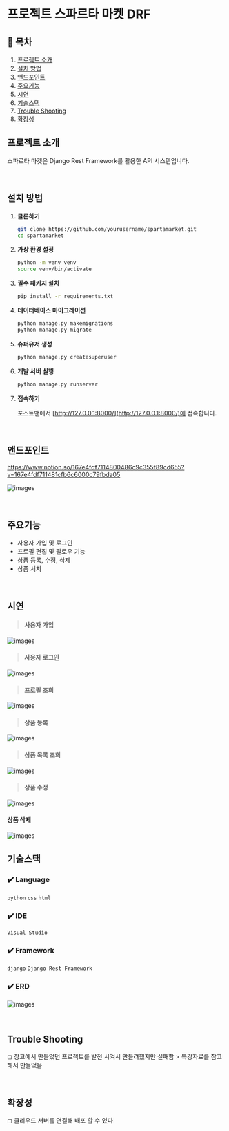 #  프로젝트 스파르타 마켓 DRF 

## 📖 목차 
1. [프로젝트 소개](#프로젝트-소개) 
2. [설치 방법](#설치-방법)
3. [앤드포인트](#앤드포인트)
4. [주요기능](#주요기능) 
5. [시연](#시연)
6. [기술스택](#기술스택) 
7. [Trouble Shooting](#trouble-shooting)
6. [확장성](#확장성)

## 프로젝트 소개

스파르타 마켓은  Django Rest Framework를 활용한 API 시스템입니다. 

<br>

## 설치 방법

1. **클론하기**

    ```bash
    git clone https://github.com/yourusername/spartamarket.git
    cd spartamarket
    ```

2. **가상 환경 설정**

    ```bash
    python -m venv venv
    source venv/bin/activate
    ```

3. **필수 패키지 설치**

    ```bash
    pip install -r requirements.txt
    ```

4. **데이터베이스 마이그레이션**

    ```bash
    python manage.py makemigrations
    python manage.py migrate
    ```

5. **슈퍼유저 생성**

    ```bash
    python manage.py createsuperuser
    ```

6. **개발 서버 실행**

    ```bash
    python manage.py runserver
    ```

7. **접속하기**

    포스트맨에서 [http://127.0.0.1:8000/](http://127.0.0.1:8000/)에 접속합니다.
<br>


## 앤드포인트
https://www.notion.so/167e4fdf7114800486c9c355f89cd655?v=167e4fdf711481cfb6c6000c79fbda05

![images](images/1.jpg)

<br>

## 주요기능
- 사용자 가입 및 로그인
- 프로필 편집 및 팔로우 기능
- 상품 등록, 수정, 삭제
- 상품 서치

<br>

##  시연
> #### 사용자 가입 
![images](images/1.gif)
<br>

> #### 사용자 로그인
![images](images/2.gif)
<br>

> #### 프로필 조회
![images](images/3.gif)
<br>

> #### 상품 등록
![images](images/4.gif)
<br>

> #### 상품 목록 조회
![images](images/5.gif)
<br>

> #### 상품 수정
![images](images/6.gif)
<br>

#### 상품 삭제
![images](images/7.gif)
<br>

##  기술스택

### ✔️ Language
 `python` `css` `html` 

### ✔️ IDE
`Visual Studio`

### ✔️ Framework
`django` `Django Rest Framework` 

### ✔️ ERD
![images](images/1.png)

<br>

## Trouble Shooting

◻ 장고에서 만들었던 프로젝트를 발전 시켜서 만들려했지만 실패함 > 특강자료를 참고해서 만들었음

<br>

## 확장성
◻ 클리우드 서버를 연결해 배포 할 수 있다


